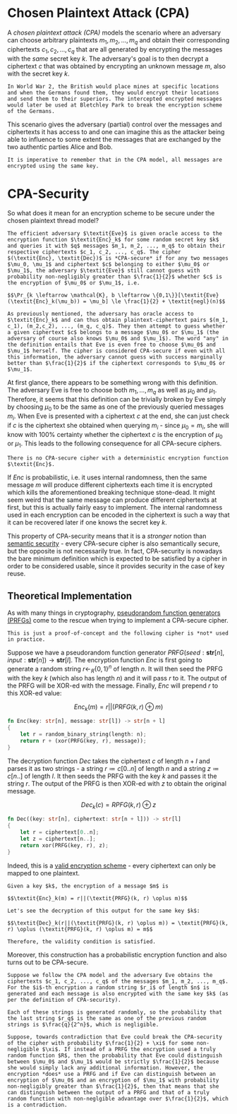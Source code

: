 # Chosen Plaintext Attack (CPA)
A *chosen plaintext attack (CPA)* models the scenario where an adversary can choose arbitrary plaintexts $m_1, m_2, ..., m_q$ and obtain their corresponding ciphertexts $c_1, c_2, ..., c_q$ that are all generated by encrypting the messages with the *same* secret key $k$. The adversary's goal is to then decrypt a ciphertext $c$ that was obtained by encrypting an unknown message $m$, also with the secret key $k$. 

```admonish example
In World War 2, the British would place mines at specific locations and when the Germans found them, they would encrypt their locations and send them to their superiors. The intercepted encrypted messages would later be used at Bletchley Park to break the encryption scheme of the Germans.
```

This scenario gives the adversary (partial) control over the messages and ciphertexts it has access to and one can imagine this as the attacker being able to influence to some extent the messages that are exchanged by the two authentic parties Alice and Bob.

```admonish note
It is imperative to remember that in the CPA model, all messages are encrypted using the same key.
```

# CPA-Security
So what does it mean for an encryption scheme to be secure under the chosen plaintext thread model?

```admonish danger title="Definition: CPA-Security"
The efficient adversary $\textit{Eve}$ is given oracle access to the encryption function $\textit{Enc}_k$ for some random secret key $k$ and queries it with $q$ messages $m_1, m_2, ..., m_q$ to obtain their respective ciphertexts $c_1, c_2, ..., c_q$. The cipher $(\textit{Enc}, \textit{Dec})$ is *CPA-secure* if for any two messages $\mu_0, \mu_1$ and ciphertext $c$ belonging to either $\mu_0$ or $\mu_1$, the adversary $\textit{Eve}$ still cannot guess with probability non-negligibly greater than $\frac{1}{2}$ whether $c$ is the encryption of $\mu_0$ or $\mu_1$, i.e.

$$\Pr_{k \leftarrow \mathcal{K}, b \leftarrow \{0,1\}}[\textit{Eve}(\textit{Enc}_k(\mu_b)) = \mu_b] \le \frac{1}{2} + \textit{negl}(n)$$
```

```admonish tip title="Definition Breakdown"
As previously mentioned, the adversary has oracle access to $\textit{Enc}_k$ and can thus obtain plaintext-ciphertext pairs $(m_1, c_1), (m_2,c_2), ..., (m_q, c_q)$. They then attempt to guess whether a given ciphertext $c$ belongs to a message $\mu_0$ or $\mu_1$ (the adversary of course also knows $\mu_0$ and $\mu_1$). The word "any" in the definition entails that Eve is even free to choose $\mu_0$ and $\mu_1$ herself. The cipher is considered CPA-secure if even with all this information, the adversary cannot guess with success marginally better than $\frac{1}{2}$ if the ciphertext corresponds to $\mu_0$ or $\mu_1$.
```

At first glance, there appears to be something wrong with this definition. The adversary Eve is free to choose both $m_1, ..., m_q$ as well as $\mu_0$ and $\mu_1$. Therefore, it seems that this definition can be trivially broken by Eve simply by choosing $\mu_0$ to be the same as one of the previously queried messages $m_i$. When Eve is presented with a ciphertext $c$ at the end, she can just check if $c$ is the ciphertext she obtained when querying $m_i$ - since $\mu_0 = m_i$, she will know with 100% certainty whether the ciphertext $c$ is the encryption of $\mu_0$ or $\mu_1$. This leads to the following consequence for all CPA-secure ciphers.

```admonish abstract title="Necessity of Randomness"
There is no CPA-secure cipher with a deterministic encryption function $\textit{Enc}$.
```

If $\textit{Enc}$ is probabilistic, i.e. it uses internal randomness, then the same message $m$ will produce different ciphertexts each time it is encrypted which kills the aforementioned breaking technique stone-dead. It might seem weird that the same message can produce different ciphertexts at first, but this is actually fairly easy to implement. The internal randomness used in each encryption can be encoded in the ciphertext is such a way that it can be recovered later if one knows the secret key $k$.

This property of CPA-security means that it is a *stronger* notion than [semantic security](Ciphertext-Only%20Attack%20(COA)/Semantic%20Security.md) - every CPA-secure cipher is also semantically secure, but the opposite is not necessarily true. In fact, CPA-security is nowadays the bare minimum definition which is expected to be satisfied by a cipher in order to be considered usable, since it provides security in the case of key reuse.

## Theoretical Implementation
As with many things in cryptography, [pseudorandom function generators (PRFGs)](../../Primitives/Pseudorandom%20Function%20Generators%20(PRFGs).md) come to the rescue when trying to implement a CPA-secure cipher. 

```admonish note
This is just a proof-of-concept and the following cipher is *not* used in practice.
```

Suppose we have a pseudorandom function generator $\textit{PRFG}(\textit{seed}: \textbf{str}[n], \textit{input}: \textbf{str}[n]) \to \textbf{str}[l]$. The encryption function $\textit{Enc}$ is first going to generate a random string $r \leftarrow_R \{0,1\}^n$ of length $n$. It will then seed the PRFG with the key $k$ (which also has length $n$) and it will pass $r$ to it. The output of the PRFG will be XOR-ed with the message. Finally, $\textit{Enc}$ will prepend $r$ to this XOR-ed value:

$$\textit{Enc}_k(m) = r||(\textit{PRFG}(k, r) \oplus m)$$

```rust
fn Enc(key: str[n], message: str[l]) -> str[n + l] 
{
	let r = random_binary_string(length: n);
	return r + (xor(PRFG(key, r), message));
}
```

The decryption function $\textit{Dec}$ takes the ciphertext $c$ of length $n+l$ and parses it as two strings - a string $r \coloneqq c[0..n]$ of length $n$ and a string $z \coloneqq c[n..]$ of length $l$. It then seeds the PRFG with the key $k$ and passes it the string $r$. The output of the PRFG is then XOR-ed with $z$ to obtain the original message.

$$\textit{Dec}_k(c) = \textit{RPFG}(k, r) \oplus z$$

```rust
fn Dec((key: str[n], ciphertext: str[n + l])) -> str[l] 
{
	let r = ciphertext[0..n];
	let z = ciphertext[n..];
	return xor(PRFG(key, r), z);
}
```

Indeed, this is a [valid encryption scheme](../index.md) - every ciphertext can only be mapped to one plaintext.

```admonish check collapsible=true title="Proof: Validity"
Given a key $k$, the encryption of a message $m$ is

$$\textit{Enc}_k(m) = r||(\textit{PRFG}(k, r) \oplus m)$$

Let's see the decryption of this output for the same key $k$:

$$\textit{Dec}_k(r||(\textit{PRFG}(k, r) \oplus m)) = \textit{PRFG}(k, r) \oplus (\textit{PRFG}(k, r) \oplus m) = m$$

Therefore, the validity condition is satisfied.
```

Moreover, this construction has a probabilistic encryption function and also turns out to be CPA-secure.

```admonish check collapsible=true title="Proof: CPA-Security"
Suppose we follow the CPA model and the adversary Eve obtains the ciphertexts $c_1, c_2, ..., c_q$ of the messages $m_1, m_2, ..., m_q$. For the $i$-th encryption a random string $r_i$ of length $n$ is generated and each message is also encrypted with the same key $k$ (as per the definition of CPA-security).

Each of these strings is generated randomly, so the probability that the last string $r_q$ is the same as one of the previous random strings is $\frac{q}{2^n}$, which is negligible. 

Suppose, towards contradiction that Eve could break the CPA-security of the cipher with probability $\frac{1}{2} + \xi$ for some non-negligible $\xi$. If instead of a PRFG the encryption used a truly random function $R$, then the probability that Eve could distinguish between $\mu_0$ and $\mu_1$ would be strictly $\frac{1}{2}$ because she would simply lack any additional information. However, the encryption *does* use a PRFG and if Eve can distinguish between an encryption of $\mu_0$ and an encryption of $\mu_1$ with probability non-negligibly greater than $\frac{1}{2}$, then that means that she can distinguish between the output of a PRFG and that of a truly random function with non-neglgible advantage over $\frac{1}{2}$, which is a contradiction.
```